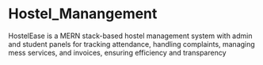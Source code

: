 # Hostel_Manangement
HostelEase is a MERN stack-based hostel management system with admin and student panels for tracking attendance, handling complaints, managing mess services, and invoices, ensuring efficiency and transparency
